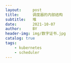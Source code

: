 ```yaml
---
layout:     post
title:      调度器的内部结构
subtitle:   堆
date:       2021-10-07
author:     BY
header-img: img/数字证书.jpg
catalog: true
tags:
    - kubernetes
    - scheduler
---
```

